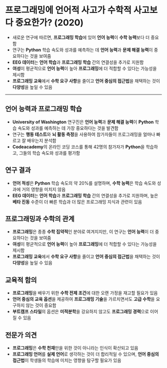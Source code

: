 # 프로그래밍에 언어적 사고가 수학적 사고보다 중요한가? (2020)


* 새로운 연구에 따르면, **프로그래밍 학습**에 있어 **언어 능력**이 **수학 능력**보다 더 중요함
* 연구는 **Python** 학습 속도와 성과를 예측하는 데 **언어 능력**과 **문제 해결 능력**이 중요하다는 것을 보여줌
* **EEG 데이터**는 **언어 학습**과 **프로그래밍 학습** 간의 연결성을 추가로 지원함
* **여성**이 평균적으로 **언어 능력**이 높아 **프로그래밍**에 더 적합할 수 있다는 가능성을 제시함
* **프로그래밍 교육**에서 **수학 요구 사항**을 줄이고 **언어 중심의 접근법**을 채택하는 것이 **다양성**을 높일 수 있음

---

언어 능력과 프로그래밍 학습
---------------

* **University of Washington** 연구진은 **언어 능력**과 **문제 해결 능력**이 **Python** 학습 속도와 성과를 예측하는 데 가장 중요하다는 것을 발견함
* 연구는 **행동 테스트**와 **뇌 활동 측정**을 사용하여 참가자들이 프로그래밍을 얼마나 빠르고 잘 배우는지 분석함
* **Codeacademy**의 온라인 코딩 코스를 통해 42명의 참가자가 **Python**을 학습하고, 그들의 학습 속도와 성과를 평가함

연구 결과
-----

* **언어 적성**은 **Python** 학습 속도의 약 20%를 설명하며, **수학 능력**은 학습 속도와 성과에 거의 영향을 미치지 않음
* **EEG 데이터**는 **언어 학습**과 **프로그래밍 학습** 간의 연결성을 추가로 지원하며, 높은 **베타 진동** 수준이 더 빠른 학습과 더 많은 프로그래밍 지식과 관련이 있음

프로그래밍과 수학의 관계
-------------

* **프로그래밍**은 종종 **수학 집약적**인 분야로 여겨지지만, 이 연구는 **언어 능력**이 더 중요하다는 것을 보여줌
* **여성**이 평균적으로 **언어 능력**이 높아 **프로그래밍**에 더 적합할 수 있다는 가능성을 제시함
* **프로그래밍 교육**에서 **수학 요구 사항**을 줄이고 **언어 중심의 접근법**을 채택하는 것이 **다양성**을 높일 수 있음

교육적 함의
------

* **프로그래밍**을 배우기 위한 **수학 전제 조건**에 대한 오랜 가정을 재고할 필요가 있음
* **언어 중심의 교육 옵션**을 제공하여 **프로그래밍 기술**을 가르치면서도 **고급 수학**을 요구하지 않는 것이 중요함
* **부트캠프 스타일**의 옵션은 **미적분학**을 강요하지 않고도 **프로그래밍 경력**으로 이어질 수 있음

전문가 의견
------

* **프로그래밍**은 **수학 천재**만을 위한 것이 아니라는 인식이 확산되고 있음
* **프로그래밍 언어**를 **실제 언어**로 생각하는 것이 더 합리적일 수 있으며, **언어 중심의 접근법**이 학생들의 학습에 미치는 영향을 탐구할 필요가 있음
